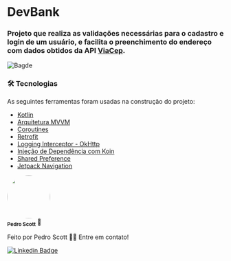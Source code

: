 #  DevBank

### Projeto que realiza as validações necessárias para o cadastro e login de um usuário, e facilita o preenchimento do endereço com dados obtidos da API [ViaCep](https://viacep.com.br/).

![Bagde](https://img.shields.io/static/v1?label=nativo&message=Android&color=<COLOR>&style=<STYLE>&logo=<LOGO>)

### 🛠 Tecnologias

As seguintes ferramentas foram usadas na construção do projeto:

- [Kotlin](https://kotlinlang.org/)
- [Arquitetura MVVM](https://developer.android.com/jetpack/guide?gclid=EAIaIQobChMIwouwgony8gIVBojICh3S1gZJEAAYASAAEgL7tvD_BwE&gclsrc=aw.ds)
- [Coroutines](https://developer.android.com/kotlin/coroutines/)
- [Retrofit](https://square.github.io/retrofit/)
- [Logging Interceptor - OkHttp](https://github.com/square/okhttp/tree/master/okhttp-logging-interceptor)
- [Injeção de Dependência com Koin](https://insert-koin.io//)
- [Shared Preference](https://developer.android.com/training/data-storage/shared-preferences)
- [Jetpack Navigation](https://developer.android.com/guide/navigation?gclid=EAIaIQobChMIhL_v7Yny8gIVZOW1Ch2RZAJxEAAYASAAEgLhNPD_BwE&gclsrc=aw.ds)


 <img style="border-radius: 50%;" src="https://media-exp1.licdn.com/dms/image/C4D03AQEOp9_F5mDJPg/profile-displayphoto-shrink_200_200/0/1603192433791?e=1611187200&v=beta&t=LWKJd9u-CXRXQjrVdTXmO2tOM_nRdEY4Y9S7B_P9B6A" width="100px;" alt=""/>
 <br />
 <sub><b>Pedro Scott</b></sub></a> 🚀


Feito por Pedro Scott 👋🏽 Entre em contato!

[![Linkedin Badge](https://img.shields.io/badge/linkedin-%230077B5.svg?&style=for-the-badge&logo=linkedin&logoColor=white)](https://www.linkedin.com/in/pedro-scott-dev/) 
